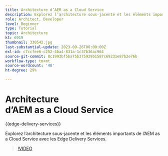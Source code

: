 ```yaml
---
title: Architecture d’AEM as a Cloud Service
description: Explorez l’architecture sous-jacente et les éléments importants de l’AEM as a Cloud Service avec les Edge Delivery Services.
role: Architect, Developer
level: Beginner
type: Tutorial
topic: Architecture
kt: 6919
thumbnail: 330542.jpg
last-substantial-update: 2023-09-26T00:00:00Z
exl-id: c7ccfee6-c252-4ba4-831a-1c37b36ac964
source-git-commit: 8c1993bf5ba75b375929b1587c69231e87b2e76b
workflow-type: tm+mt
source-wordcount: '48'
ht-degree: 29%

---
```


# Architecture d’AEM as a Cloud Service

{{edge-delivery-services}}

Explorez l’architecture sous-jacente et les éléments importants de l’AEM as a Cloud Service avec les Edge Delivery Services.

>[!VIDEO](https://video.tv.adobe.com/v/330542?quality=12&learn=on)
